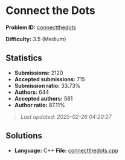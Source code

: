# Connect the Dots

**Problem ID:** [connectthedots](https://open.kattis.com/problems/connectthedots)

**Difficulty:** 3.5 (Medium)

## Statistics

- **Submissions:** 2120
- **Accepted submissions:** 715
- **Submission ratio:** 33.73%
- **Authors:** 644
- **Accepted authors:** 561
- **Author ratio:** 87.11%

> *Last updated: 2025-02-26 04:20:27*

## Solutions

- **Language:** C++
  **File:** [connectthedots.cpp](./connectthedots.cpp)
